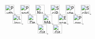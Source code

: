 <div align="center">
  <!-- Python Ecosystem -->
  <a href="https://www.python.org/" target="_blank">
    <img src="https://img.shields.io/badge/Python-3776AB?logo=python&logoColor=white&style=for-the-badge" height="30" alt="Python logo" />
  </a>
  <img width="12" />
  <a href="https://pandas.pydata.org/" target="_blank">
    <img src="https://img.shields.io/badge/pandas-150458?logo=pandas&logoColor=white&style=for-the-badge" height="30" alt="Pandas logo" />
  </a>
  <img width="12" />
  <a href="https://numpy.org/" target="_blank">
    <img src="https://img.shields.io/badge/NumPy-013243?logo=numpy&logoColor=white&style=for-the-badge" height="30" alt="NumPy logo" />
  </a>
  <img width="12" />
  <a href="https://scipy.org/" target="_blank">
    <img src="https://img.shields.io/badge/SciPy-8CAAE6?logo=scipy&logoColor=white&style=for-the-badge" height="30" alt="SciPy logo" />
  </a>
  <img width="12" />
  <a href="https://docs.pytest.org/en/stable/" target="_blank">
    <img src="https://img.shields.io/badge/Pytest-0A9EDC?logo=pytest&logoColor=white&style=for-the-badge" height="30" alt="Pytest logo" />
  </a>
  <img width="12" />
  <a href="https://scikit-learn.org/" target="_blank">
    <img src="https://img.shields.io/badge/Scikit--Learn-F7931E?logo=scikitlearn&logoColor=white&style=for-the-badge" height="30" alt="Scikit-learn logo" />
  </a>
  <img width="12" /><br>

  <!-- OS & Tools -->
  <a href="https://www.linux.org/" target="_blank">
    <img src="https://img.shields.io/badge/Linux-FCC624?logo=linux&logoColor=black&style=for-the-badge" height="30" alt="Linux logo" />
  </a>
  <img width="12" />
  <a href="https://www.debian.org/" target="_blank">
    <img src="https://img.shields.io/badge/Debian-A81D33?logo=debian&logoColor=white&style=for-the-badge" height="30" alt="Debian logo" />
  </a>
  <img width="12" />
  <a href="https://www.mathworks.com/products/matlab.html" target="_blank">
    <img src="https://img.shields.io/badge/MATLAB-0076A8?logo=Mathworks&logoColor=white&style=for-the-badge" height="30" alt="MATLAB logo" />
  </a>
  <img width="12" />
  <a href="https://www.microsoft.com/en-us/microsoft-365/excel" target="_blank">
    <img src="https://img.shields.io/badge/Excel-217346?logo=microsoft-excel&logoColor=white&style=for-the-badge" height="30" alt="Excel logo" />
  </a>
  <img width="12" />
  <a href="https://www.microsoft.com/en-us/microsoft-365/powerpoint" target="_blank">
    <img src="https://img.shields.io/badge/PowerPoint-B7472A?logo=microsoft-powerpoint&logoColor=white&style=for-the-badge" height="30" alt="PowerPoint logo" />
  </a>
  <img width="12" /><br>

  <!-- Version Control -->
  <a href="https://git-scm.com/" target="_blank">
    <img src="https://img.shields.io/badge/Git-F05032?logo=git&logoColor=white&style=for-the-badge" height="30" alt="Git logo" />
  </a>
  <img width="12" />
  <a href="https://github.com/" target="_blank">
    <img src="https://img.shields.io/badge/GitHub-181717?logo=github&logoColor=white&style=for-the-badge" height="30" alt="GitHub logo" />
  </a>
</div>
